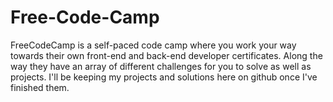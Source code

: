 # Free-Code-Camp
FreeCodeCamp is a self-paced code camp where you work your way towards their own front-end and back-end developer certificates. Along the way they have an array of different challenges for you to solve as well as projects. I'll be keeping my projects and solutions here on github once I've finished them.
